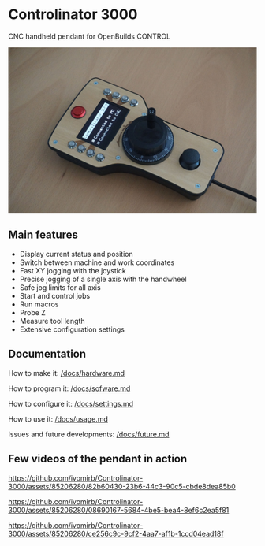 # Controlinator 3000
CNC handheld pendant for OpenBuilds CONTROL

![The pendant](/assets/images/main.jpg)

## Main features

* Display current status and position
* Switch between machine and work coordinates
* Fast XY jogging with the joystick
* Precise jogging of a single axis with the handwheel
* Safe jog limits for all axis
* Start and control jobs
* Run macros
* Probe Z
* Measure tool length
* Extensive configuration settings

## Documentation

How to make it: [/docs/hardware.md](/docs/hardware.md)

How to program it: [/docs/sofware.md](/docs/sofware.md)

How to configure it: [/docs/settings.md](/docs/settings.md)

How to use it: [/docs/usage.md](/docs/usage.md)

Issues and future developments: [/docs/future.md](/docs/future.md)

## Few videos of the pendant in action

https://github.com/ivomirb/Controlinator-3000/assets/85206280/82b60430-23b6-44c3-90c5-cbde8dea85b0


https://github.com/ivomirb/Controlinator-3000/assets/85206280/08690167-5684-4be5-bea4-8ef6c2ea5f81


https://github.com/ivomirb/Controlinator-3000/assets/85206280/ce256c9c-9cf2-4aa7-af1b-1ccd04ead18f

